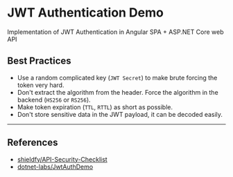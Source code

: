 # JWT Authentication Demo

Implementation of JWT Authentication in Angular SPA + ASP.NET Core web API

## Best Practices

- Use a random complicated key (`JWT Secret`) to make brute forcing the token very hard.
- Don't extract the algorithm from the header. Force the algorithm in the backend (`HS256` or `RS256`).
- Make token expiration (`TTL`, `RTTL`) as short as possible.
- Don't store sensitive data in the JWT payload, it can be decoded easily.

---

## References

- [shieldfy/API-Security-Checklist](https://github.com/shieldfy/API-Security-Checklist)
- [dotnet-labs/JwtAuthDemo](https://github.com/dotnet-labs/JwtAuthDemo)